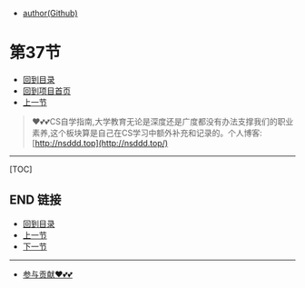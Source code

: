 + [author(Github)](https://github.com)
# 第37节
+ [回到目录](../README.md)
+ [回到项目首页](../../README.md)
+ [上一节](36.md)
> ❤️💕💕CS自学指南,大学教育无论是深度还是广度都没有办法支撑我们的职业素养,这个板块算是自己在CS学习中额外补充和记录的。个人博客:[http://nsddd.top](http://nsddd.top/)
---
[TOC]





## END 链接
+ [回到目录](../README.md)
+ [上一节](36.md)
+ [下一节](38.md)
---
+ [参与贡献❤️💕💕](https://github.com/3293172751/Block_Chain/blob/master/Git/git-contributor.md)